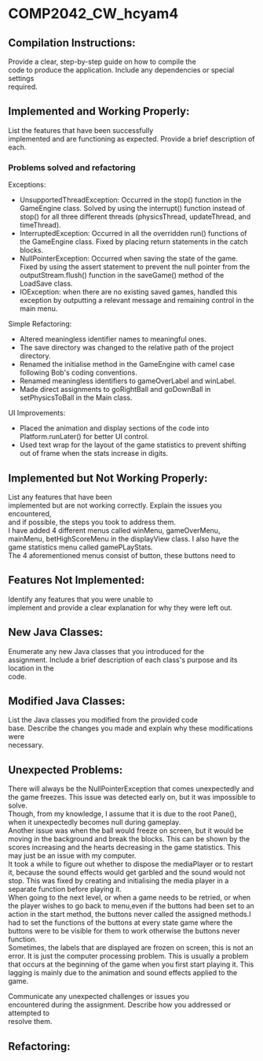 
# COMP2042_CW_hcyam4  
  
## Compilation Instructions:  
Provide a clear, step-by-step guide on how to compile the  
code to produce the application. Include any dependencies or special settings  
required.  
  
  
## Implemented and Working Properly:   
List the features that have been successfully  
implemented and are functioning as expected. Provide a brief description of each.   
### Problems solved and refactoring  
Exceptions:  
 - UnsupportedThreadException: Occurred in the stop() function in the
   GameEngine class. Solved by using the interrupt() function instead of
   stop() for all three different threads (physicsThread, updateThread,
   and timeThread).  
 - InterruptedException: Occurred in all the overridden run() functions of the GameEngine class. Fixed by placing return statements in the catch blocks.  
 - NullPointerException: Occurred when saving the state of the game. Fixed by using the assert statement to prevent the null pointer from the outputStream.flush() function in the saveGame() method of the LoadSave class.
- IOException: when there are no existing saved games, handled this exception by outputting a relevant message and remaining control in the main menu.

 Simple Refactoring:
 - Altered meaningless identifier names to meaningful ones.
 - The save directory was changed to the relative path of the project directory.
 - Renamed the initialise method in the GameEngine with camel case following Bob's coding conventions.
 - Renamed meaningless identifiers to gameOverLabel and winLabel.
 - Made direct assignments to goRightBall and goDownBall in setPhysicsToBall in the Main class.

UI Improvements:
 - Placed the animation and display sections of the code into Platform.runLater() for better UI control.
 - Used text wrap for the layout of the game statistics to prevent shifting out of frame when the stats increase in digits.


  
  
## Implemented but Not Working Properly:   
List any features that have been  
implemented but are not working correctly. Explain the issues you encountered,  
and if possible, the steps you took to address them.  
I have added 4 different menus called winMenu, gameOverMenu, mainMenu, betHighScoreMenu in the displayView class. I also have the game statistics menu called gamePLayStats.  
The 4 aforementioned menus consist of button, these buttons need to   
  
## Features Not Implemented:   
Identify any features that you were unable to  
implement and provide a clear explanation for why they were left out.  
  
  
## New Java Classes:   
Enumerate any new Java classes that you introduced for the  
assignment. Include a brief description of each class's purpose and its location in the  
code.  
  
  
## Modified Java Classes:   
List the Java classes you modified from the provided code  
base. Describe the changes you made and explain why these modifications were  
necessary.  
  
  
## Unexpected Problems:   
There will always be the NullPointerException that comes unexpectedly and the game freezes. This issue was detected early on, but it was impossible to solve.  
Though, from my knowledge, I assume that it is due to the root Pane(), when it unexpectedly becomes null during gameplay.  
Another issue was when the ball would freeze on screen, but it would be moving in the background and break the blocks. This can be shown by the scores increasing and the hearts decreasing in the game statistics. This may just be an issue with my computer.  
It took a while to figure out whether to dispose the mediaPlayer or to restart it, because the sound effects would get garbled and the sound would not stop. This was fixed by creating and initialising the media player in a separate function before playing it.   
When going to the next level, or when a game needs to be retried, or when the player wishes to go back to menu,even if the buttons had been set to an action in the start method, the buttons never called the assigned methods.I had to set the functions of the buttons at every state game where the buttons were to be visible for them to work otherwise the buttons never function.  
Sometimes, the labels that are displayed are frozen on screen, this is not an error. It is just the computer processing problem. This is usually a problem that occurs at the beginning of the game when you first start playing it. This lagging is mainly due to the animation and sound effects applied to the game.  
  
Communicate any unexpected challenges or issues you  
encountered during the assignment. Describe how you addressed or attempted to  
resolve them.  
  
## Refactoring:
